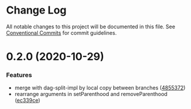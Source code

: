 # Change Log

All notable changes to this project will be documented in this file. See
[Conventional Commits](https://conventionalcommits.org) for commit guidelines.

# 0.2.0 (2020-10-29)

### Features

- merge with dag-split-impl by local copy between branches
  ([4855372](https://github.com/AlexanderLapygin/dags/commit/485537231c053f6e3ab753398c986f0e7be49278))
- rearrange arguments in setParenthood and removeParenthood
  ([ec339ce](https://github.com/AlexanderLapygin/dags/commit/ec339cef10d0da925aae3f3814b6820445df42e7))
